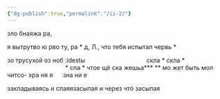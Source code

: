 ```yaml
---
{"dg-publish":true,"permalink":"/ii-2/"}
---
```


зло бнаяжа ра, 

я вытрутво ю рво ту, ра * д, Л., что тебя испытал червь * 

зо трусухой оз ноб :idestы
                                   скла * скла *
                                  * спа * чтое щё ска жешьа*** ** мо жет быть мол читсо-
хра ня я                                                                                                                              зна ни е

закладываясь и спаяязасыпая и через чтó засыпая